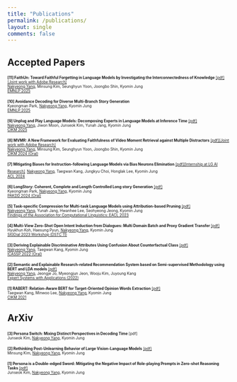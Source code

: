 ```yaml
---
title: "Publications"
permalink: /publications/
layout: single
comments: false
---
```


## Accepted Papers

<span style="font-size:60%">**[11] FaithUn: Toward Faithful Forgetting in Language Models by Investigating the Interconnectedness of Knowledge** [[pdf]](https://arxiv.org/abs/2502.19207)</span><span style="color:red;font-size:60%">[[Joint work with Adobe Research]](https://research.adobe.com/publication/faithun-toward-faithful-forgetting-in-language-models-by-investigating-the-interconnectedness-of-knowledge/)</span></span>  
<span style="font-size:60%"><u>Nakyeong Yang</u>, Minsung Kim, Seunghyun Yoon, Joongbo Shin, Kyomin Jung  
[EMNLP 2025](https://2025.emnlp.org)</span>

<span style="font-size:60%">**[10] Avoidance Decoding for Diverse Multi-Branch Story Generation**</span>  
<span style="font-size:60%">Kyeongman Park, <u>Nakyeong Yang</u>, Kyomin Jung  
[EMNLP 2025](https://2025.emnlp.org)</span>

<span style="font-size:60%">**[9] Unplug and Play Language Models: Decomposing Experts in Language Models at Inference Time** [[pdf]](https://arxiv.org/abs/2404.11916)</span>  
<span style="font-size:60%"><u>Nakyeong Yang</u>, Jiwon Moon, Junseok Kim, Yunah Jang, Kyomin Jung  
[CIKM 2025](https://cikm2025.org)</span>

<span style="font-size:60%">**[8] MVMR: A New Framework for Evaluating Faithfulness of Video Moment Retrieval against Multiple Distractors** [[pdf]](https://dl.acm.org/doi/10.1145/3627673.3679838)</span><span style="color:red;font-size:60%">[[Joint work with Adobe Research]](https://research.adobe.com/publication/mvmr-a-new-framework-for-evaluating-faithfulness-of-video-moment-retrieval-against-multiple-distractors/)</span>  
<span style="font-size:60%"><u>Nakyeong Yang</u>, Minsung Kim, Seunghyun Yoon, Joongbo Shin, Kyomin Jung  
[CIKM 2024 (Oral)](https://cikm2024.org/)</span>

<span style="font-size:60%">**[7] Mitigating Biases for Instruction-following Language Models via Bias Neurons Elimination** [[pdf]](https://aclanthology.org/2024.acl-long.490/)</span><span style="color:red;font-size:60%">[[Internship at LG AI Research]](https://www.lgresearch.ai/publication/view?seq=110)</span>
<span style="font-size:60%"><u>Nakyeong Yang</u>, Taegwan Kang, Jungkyu Choi, Honglak Lee, Kyomin Jung  
[ACL 2024](https://2024.aclweb.org/)

<span style="font-size:60%">**[6] LongStory: Coherent, Complete and Length Controlled Long story Generation** [[pdf]](https://arxiv.org/abs/2311.15208)</span>  
<span style="font-size:60%">Kyeongman Park, <u>Nakyeong Yang</u>, Kyomin Jung  
[PAKDD 2024 (Oral)](https://pakdd2024.org/)

<span style="font-size:60%">**[5] Task-specific Compression for Multi-task Language Models using Attribution-based Pruning** [[pdf]](https://aclanthology.org/2023.findings-eacl.43/)</span>  
<span style="font-size:60%"><u>Nakyeong Yang</u>, Yunah Jang, Hwanhee Lee, Seohyeong Jeong, Kyomin Jung  
[Findings of the Association for Computational Linguistics: EACL 2023](https://2023.eacl.org/)

<span style="font-size:60%">**[4] Multi-View Zero-Shot Open Intent Induction from Dialogues: Multi Domain Batch and Proxy Gradient Transfer** [[pdf]](https://arxiv.org/abs/2303.13099)</span>  
<span style="font-size:60%">Hyukhun Koh, Haesung Pyun, <u>Nakyeong Yang</u>, Kyomin Jung  
[SIGDial 2023 Workshop (DSTC 11)](https://dstc11.dstc.community/)

<span style="font-size:60%">**[3] Deriving Explainable Discriminative Attributes Using Confusion About Counterfactual Class** [[pdf]](https://ieeexplore.ieee.org/document/9747693)</span>  
<span style="font-size:60%"><u>Nakyeong Yang</u>, Taegwan Kang, Kyomin Jung  
[ICASSP 2022 (Oral)](https://2022.ieeeicassp.org/)

<span style="font-size:60%">**[2] Semantic and Explainable Research-related Recommendation System based on Semi-supervised Methodology using BERT and LDA models** [[pdf]](https://www.sciencedirect.com/science/article/abs/pii/S0957417421015232)</span>  
<span style="font-size:60%"><u>Nakyeong Yang</u>, Jeongje Jo, Myeongjun Jeon, Wooju Kim, Juyoung Kang  
[Expert Systems with Applications (2022)](https://www.sciencedirect.com/journal/expert-systems-with-applications)

<span style="font-size:60%">**[1] RABERT: Relation-Aware BERT for Target-Oriented Opinion Words Extraction** [[pdf]](https://dl.acm.org/doi/abs/10.1145/3459637.3482165)</span>  
<span style="font-size:60%">Taegwan Kang, Minwoo Lee, <u>Nakyeong Yang</u>, Kyomin Jung  
[CIKM 2021](https://www.cikm2021.org/)



## ArXiv

<span style="font-size:60%">**[3] Persona Switch: Mixing Distinct Perspectives in Decoding Time** [pdf]</span>  
<span style="font-size:60%">Junseok Kim, <u>Nakyeong Yang</u>, Kyomin Jung

<span style="font-size:60%">**[2] Rethinking Post-Unlearning Behavior of Large Vision-Language Models** [[pdf]](https://arxiv.org/abs/2506.02541)</span>  
<span style="font-size:60%">Minsung Kim, <u>Nakyeong Yang</u>, Kyomin Jung  

<span style="font-size:60%">**[1] Persona is a Double-edged Sword: Mitigating the Negative Impact of Role-playing Prompts in Zero-shot Reasoning Tasks** [[pdf]](https://arxiv.org/abs/2408.08631)</span>  
<span style="font-size:60%">Junseok Kim, <u>Nakyeong Yang</u>, Kyomin Jung  
